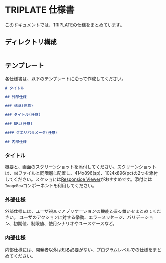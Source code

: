 # TRIPLATE 仕様書

このドキュメントでは、TRIPLATEの仕様をまとめています。

## ディレクトリ構成

```tree

```

## テンプレート

各仕様書は、以下のテンプレートに沿って作成してください。

```md
# タイトル

## 外部仕様

### 構成(任意)

### タイトル(任意)

### URL(任意)

#### クエリパラメータ(任意)

## 内部仕様

```

### タイトル

概要と、画面のスクリーンショットを添付してください。スクリーンショットは、`md`ファイルと同階層に配置し、414x896(sp)、1024x896(pc)の2つを添付してください。スクショには[Responsice Viewer](https://chromewebstore.google.com/detail/responsive-viewer/inmopeiepgfljkpkidclfgbgbmfcennb)がおすすめです。添付には`ImageRow`コンポーネントを利用してください。

### 外部仕様

外部仕様には、ユーザ視点でアプリケーションの機能と振る舞いをまとめてください。
ユーザのアクションに対する挙動、エラーメッセージ、バリデーション、初期値、制限値、使用シナリオやユースケースなど。

### 内部仕様

内部仕様には、開発者以外は知る必要がない、プログラムレベルでの仕様をまとめてください。
